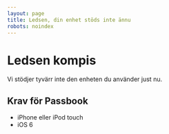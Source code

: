 ```yaml
---
layout: page
title: Ledsen, din enhet stöds inte ännu
robots: noindex
---
```


# Ledsen kompis

Vi stödjer tyvärr inte den enheten du använder just nu.

## Krav för Passbook

* iPhone eller iPod touch
* iOS 6